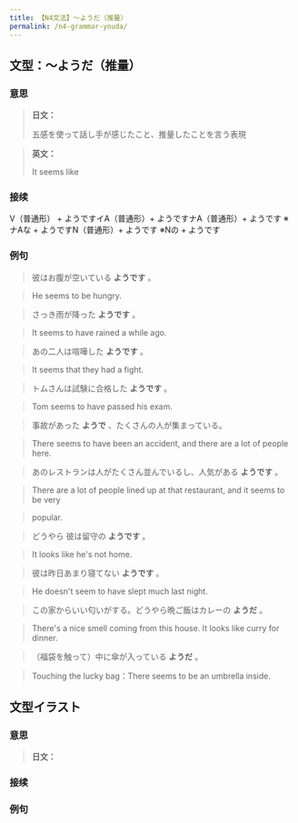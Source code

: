 ```yaml
---
title: 【N4文法】〜ようだ（推量）
permalink: /n4-grammar-youda/
---
```


## 文型：〜ようだ（推量）

### 意思

> **日文：**
> 
> 五感を使って話し手が感じたこと、推量したことを言う表現


> **英文：**
> 
> It seems like


### 接续

V（普通形） + ようですイA（普通形）+ ようですナA（普通形）+ ようです ※ ナAな + ようですN（普通形）+ ようです ※Nの + ようです

### 例句

> 彼はお腹が空いている **ようです** 。

> He seems to be hungry.

> さっき雨が降った **ようです** 。

> It seems to have rained a while ago.

> あの二人は喧嘩した **ようです** 。

> It seems that they had a fight.

> トムさんは試験に合格した **ようです** 。

> Tom seems to have passed his exam.

> 事故があった **ようで** 、たくさんの人が集まっている。

> There seems to have been an accident, and there are a lot of people here.

> あのレストランは人がたくさん並んでいるし、人気がある **ようです** 。

> There are a lot of people lined up at that restaurant, and it seems to be very

> popular.

> どうやら 彼は留守の **ようです** 。

> It looks like he's not home.

> 彼は昨日あまり寝てない **ようです** 。

> He doesn't seem to have slept much last night.

> この家からいい匂いがする。どうやら晩ご飯はカレーの **ようだ** 。

> There's a nice smell coming from this house. It looks like curry for dinner.

> （福袋を触って）中に傘が入っている **ようだ** 。

> Touching the lucky bag：There seems to be an umbrella inside.

## 文型イラスト

### 意思

> **日文：**


### 接续



### 例句

